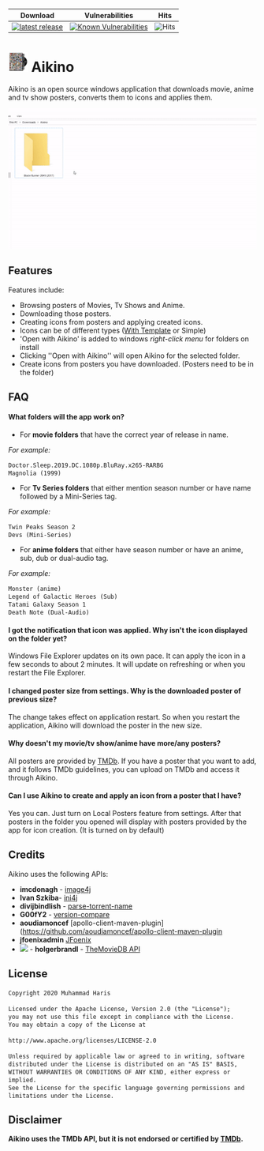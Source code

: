 | Download | Vulnerabilities | Hits |
|-------| --------------- | ---------|
| [![latest release](https://img.shields.io/badge/download-v2.0.4-blue.svg)](https://github.com/omegas82128/Aikino/releases/download/v2.0.4/Aikino.Setup.v2.0.4.exe) | [![Known Vulnerabilities](https://snyk.io/test/github/omegas82128/Aikino/badge.svg?targetFile=pom.xml)](https://snyk.io/test/github/omegas82128/Aikino?targetFile=pom.xml) | ![Hits](https://hitcounter.pythonanywhere.com/count/tag.svg?url=https%3A%2F%2Fgithub.com%2Fomegas82128%2FAikino) |
# ![app icon](./.github/readme-images/app-icon.png) Aikino
Aikino is an open source windows application that downloads movie, anime and tv show posters, converts them to icons and applies them.

![app-demo](./.github/readme-images/demo.gif)
## Features

Features include:
* Browsing posters of Movies, Tv Shows and Anime.
* Downloading those posters.
* Creating icons from posters and applying created icons.
* Icons can be of different types ([With Template](https://www.deviantart.com/musacakir/art/Movie-And-TV-Show-DVD-Folder-Icon-Template-469935243) or Simple)
* 'Open with Aikino' is added to windows *right-click menu* for folders on install
 * Clicking ''Open with Aikino'' will open Aikino for the selected folder.
 * Create icons from posters you have downloaded. (Posters need to be in the folder)

## FAQ
#### What folders will the app work on?
* For **movie folders** that have the correct year of release in name. 

*For example:*
```
Doctor.Sleep.2019.DC.1080p.BluRay.x265-RARBG
Magnolia (1999)
```
* For **Tv Series folders** that either mention season number or have name followed by a Mini-Series tag.

*For example:*
```
Twin Peaks Season 2
Devs (Mini-Series)
```
* For **anime folders** that either have season number or have an anime, sub, dub or dual-audio tag.

*For example:*
```
Monster (anime)
Legend of Galactic Heroes (Sub)
Tatami Galaxy Season 1
Death Note (Dual-Audio)
```

#### I got the notification that icon was applied. Why isn't the icon displayed on the folder yet?
Windows File Explorer updates on its own pace. It can apply the icon in a few seconds to about 2 minutes. It will update on refreshing or when you restart the File Explorer.

#### I changed poster size from settings. Why is the downloaded poster of previous size?
The change takes effect on application restart. So when you restart the application, Aikino will download the poster in the new size. 

#### Why doesn't my movie/tv show/anime have more/any posters?
All posters are provided by [TMDb](https://www.themoviedb.org/). If you have a poster that you want to add, and it follows TMDb guidelines, you can upload on TMDb and access it through Aikino.

#### Can I use Aikino to create and apply an icon from a poster that I have?
Yes you can. Just turn on Local Posters feature from settings. After that posters in the folder you opened will display with posters provided by the app for icon creation. (It is turned on by default)

## Credits
Aikino uses the following APIs:
* **imcdonagh** - [image4j](https://github.com/imcdonagh/image4j)
* **Ivan Szkiba**- [ini4j](http://ini4j.sourceforge.net/)
* **divijbindlish** - [parse-torrent-name](https://github.com/divijbindlish/parse-torrent-name)
* **G00fY2** - [version-compare](https://github.com/G00fY2/version-compare)
* **aoudiamoncef** [apollo-client-maven-plugin](https://github.com/aoudiamoncef/apollo-client-maven-plugin
* **jfoenixadmin** [JFoenix](https://github.com/jfoenixadmin/JFoenix)
* <img src="https://www.themoviedb.org/assets/2/v4/logos/v2/blue_short-8e7b30f73a4020692ccca9c88bafe5dcb6f8a62a4c6bc55cd9ba82bb2cd95f6c.svg" width="80"> - **holgerbrandl** - [TheMovieDB API](https://github.com/holgerbrandl/themoviedbapi) 

## License

    Copyright 2020 Muhammad Haris

    Licensed under the Apache License, Version 2.0 (the "License");
    you may not use this file except in compliance with the License.
    You may obtain a copy of the License at

    http://www.apache.org/licenses/LICENSE-2.0

    Unless required by applicable law or agreed to in writing, software
    distributed under the License is distributed on an "AS IS" BASIS,
    WITHOUT WARRANTIES OR CONDITIONS OF ANY KIND, either express or implied.
    See the License for the specific language governing permissions and
    limitations under the License.


## Disclaimer
**Aikino uses the TMDb API, but it is not endorsed or certified by [TMDb](https://www.themoviedb.org/).**
